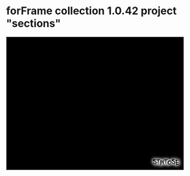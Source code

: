 # forFrame collection 1.0.42 project "sections"

![gif](https://raw.githubusercontent.com/stintosestudios/forFrame_collection_1_0_42/master/projects/sections/gifs/gif_1_480.gif)
